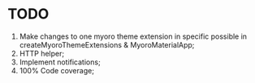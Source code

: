 # TODO

1. Make changes to one myoro theme extension in specific possible in createMyoroThemeExtensions & MyoroMaterialApp;
1. HTTP helper;
1. Implement notifications;
1. 100% Code coverage;
